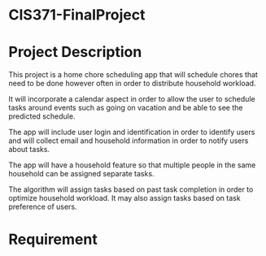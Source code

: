 # CIS371-FinalProject

# Project Description
This project is a home chore scheduling app that will schedule chores that need to be done however often in order to distribute household workload.

It will incorporate a calendar aspect in order to allow the user to schedule tasks around events such as going on vacation and be able to see the predicted schedule.

The app will include user login and identification in order to identify users and will collect email and household information in order to notify users about tasks.

The app will have a household feature so that multiple people in the same household can be assigned separate tasks.

The algorithm will assign tasks based on past task completion in order to optimize household workload. It may also assign tasks based on task preference of users.

# Requirement


